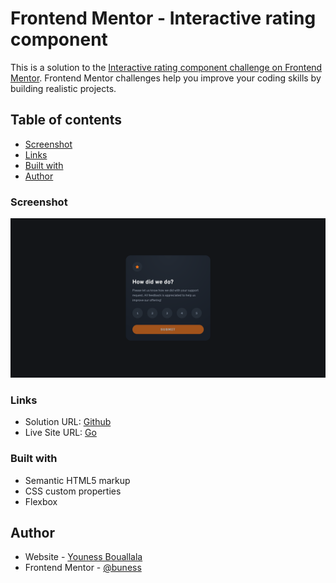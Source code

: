 # Frontend Mentor - Interactive rating component

This is a solution to the [Interactive rating component challenge on Frontend Mentor](https://www.frontendmentor.io/challenges/interactive-rating-component-koxpeBUmI). Frontend Mentor challenges help you improve your coding skills by building realistic projects.

## Table of contents

-   [Screenshot](#screenshot)
-   [Links](#links)
-   [Built with](#built-with)
-   [Author](#author)

### Screenshot

![](./screenshot.png)

### Links

-   Solution URL: [Github](https://github.com/buness/interactive-rating-component)
-   Live Site URL: [Go](https://younessbouallala.me/interactive-rating-component)

### Built with

-   Semantic HTML5 markup
-   CSS custom properties
-   Flexbox

## Author

-   Website - [Youness Bouallala](https://younessbouallala.me)
-   Frontend Mentor - [@buness](https://www.frontendmentor.io/profile/buness)
